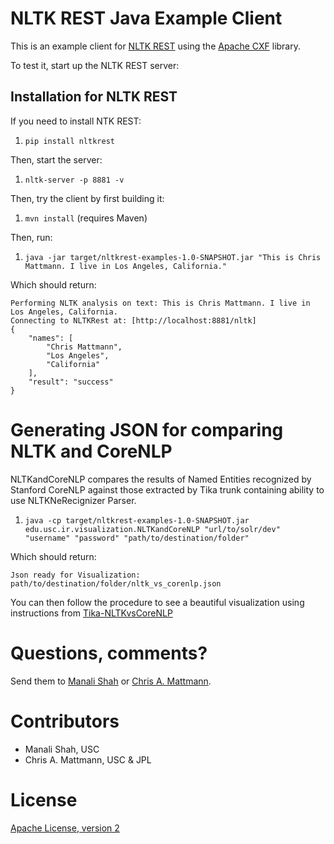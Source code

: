 NLTK REST Java Example Client
=============================

This is an example client for [NLTK REST](http://github.com/manalishah/NLTKRest/nltkrest) using
the [Apache CXF](http://cxf.apache.org/) library.

To test it, start up the NLTK REST server:

## Installation for NLTK REST 

If you need to install NTK REST:

 1. `pip install nltkrest`

Then, start the server:

 1. `nltk-server -p 8881 -v`

Then, try the client by first building it:

 1. `mvn install` (requires Maven)

Then, run:

1. `java -jar target/nltkrest-examples-1.0-SNAPSHOT.jar "This is Chris Mattmann. I live in Los Angeles, California."`

Which should return:

```
Performing NLTK analysis on text: This is Chris Mattmann. I live in Los Angeles, California. 
Connecting to NLTKRest at: [http://localhost:8881/nltk]
{
    "names": [
        "Chris Mattmann",
        "Los Angeles",
        "California"
    ],
    "result": "success"
}
```
Generating JSON for comparing NLTK and CoreNLP 
==============================================
NLTKandCoreNLP compares the results of Named Entities recognized by Stanford CoreNLP against those extracted by Tika trunk containing ability to use NLTKNeRecignizer Parser.

1. `java -cp target/nltkrest-examples-1.0-SNAPSHOT.jar edu.usc.ir.visualization.NLTKandCoreNLP "url/to/solr/dev" "username" "password" "path/to/destination/folder"`

Which should return:

```
Json ready for Visualization: path/to/destination/folder/nltk_vs_corenlp.json
```
You can then follow the procedure to see a beautiful visualization using instructions from [Tika-NLTKvsCoreNLP](https://github.com/manalishah/Tika-NLTKvsCoreNLP.git)

Questions, comments?
===================
Send them to [Manali Shah](manalids@usc.edu) or [Chris A. Mattmann](mailto:chris.a.mattmann@jpl.nasa.gov).

Contributors
============
* Manali Shah, USC
* Chris A. Mattmann, USC & JPL

License
=======
[Apache License, version 2](http://www.apache.org/licenses/LICENSE-2.0)
